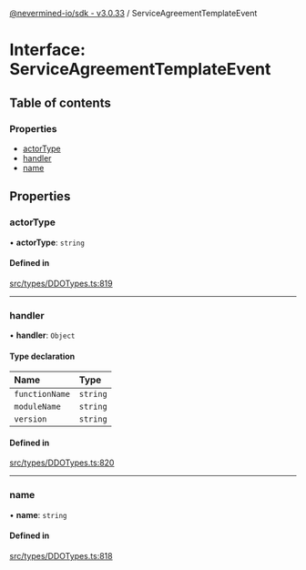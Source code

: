 [@nevermined-io/sdk - v3.0.33](../code-reference.md) / ServiceAgreementTemplateEvent

# Interface: ServiceAgreementTemplateEvent

## Table of contents

### Properties

- [actorType](ServiceAgreementTemplateEvent.md#actortype)
- [handler](ServiceAgreementTemplateEvent.md#handler)
- [name](ServiceAgreementTemplateEvent.md#name)

## Properties

### actorType

• **actorType**: `string`

#### Defined in

[src/types/DDOTypes.ts:819](https://github.com/nevermined-io/sdk-js/blob/3d639fcb0e672437e35812b11fb840dbd7e96061/src/types/DDOTypes.ts#L819)

---

### handler

• **handler**: `Object`

#### Type declaration

| Name           | Type     |
| :------------- | :------- |
| `functionName` | `string` |
| `moduleName`   | `string` |
| `version`      | `string` |

#### Defined in

[src/types/DDOTypes.ts:820](https://github.com/nevermined-io/sdk-js/blob/3d639fcb0e672437e35812b11fb840dbd7e96061/src/types/DDOTypes.ts#L820)

---

### name

• **name**: `string`

#### Defined in

[src/types/DDOTypes.ts:818](https://github.com/nevermined-io/sdk-js/blob/3d639fcb0e672437e35812b11fb840dbd7e96061/src/types/DDOTypes.ts#L818)
